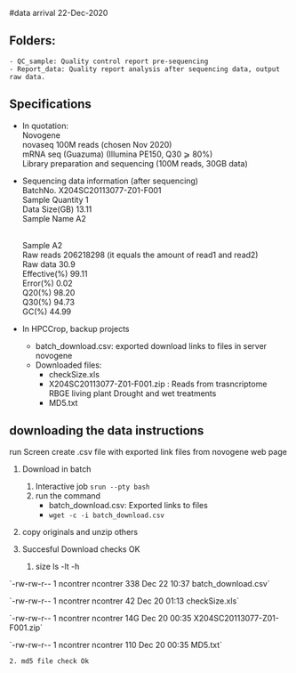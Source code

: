 #data arrival 22-Dec-2020

## Folders:
	- QC_sample: Quality control report pre-sequencing 
	- Report_data: Quality report analysis after sequencing data, output raw data.


## Specifications
- In quotation:
	<br>Novogene
	<br>novaseq	100M reads (chosen Nov 2020)
	<br>mRNA seq (Guazuma) (Illumina PE150, Q30 ⩾ 80%)
	<br>Library preparation and sequencing (100M reads, 30GB data)

- Sequencing data information (after sequencing)
	<br>BatchNo. X204SC20113077-Z01-F001
	<br>Sample Quantity 1
	<br>Data Size(GB) 13.11
	<br>Sample Name A2


	<br>Sample A2
	<br>Raw reads 206218298 (it equals the amount of read1 and read2)
	<br>Raw data 30.9
	<br>Effective(%) 99.11
	<br>Error(%) 0.02
	<br>Q20(%) 98.20
	<br>Q30(%) 94.73
	<br>GC(%) 44.99
							

- In HPCCrop, backup projects
	- batch_download.csv: exported download links to files in server novogene
	- Downloaded files:
        - checkSize.xls
        - X204SC20113077-Z01-F001.zip : Reads from trasncriptome RBGE living plant Drought and wet treatments
        - MD5.txt

## downloading the data instructions
run Screen
create .csv file with exported link files from novogene web page

1. Download in batch
	1. Interactive job `srun --pty bash`
	2. run the command
		- batch_download.csv: Exported links to files
		- `wget -c -i batch_download.csv`
 
2. copy originals and unzip others

3. Succesful Download checks OK
	1. size ls -lt -h
<p>`-rw-rw-r-- 1 ncontrer ncontrer 338 Dec 22 10:37 batch_download.csv`
<p>`-rw-rw-r-- 1 ncontrer ncontrer  42 Dec 20 01:13 checkSize.xls`
<p>`-rw-rw-r-- 1 ncontrer ncontrer 14G Dec 20 00:35 X204SC20113077-Z01-F001.zip`
<p>`-rw-rw-r-- 1 ncontrer ncontrer 110 Dec 20 00:35 MD5.txt`

	2. md5 file check Ok